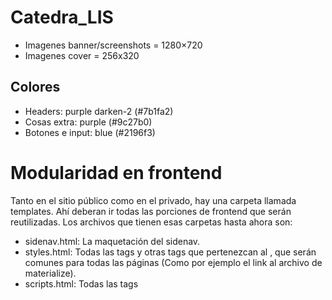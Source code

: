 # Catedra_LIS
* Imagenes banner/screenshots = 1280×720 
* Imagenes cover = 256x320

## Colores ##
* Headers: purple darken-2 (#7b1fa2)
* Cosas extra: purple (#9c27b0)
* Botones e input: blue (#2196f3)

# Modularidad en frontend
Tanto en el sitio público como en el privado, hay una carpeta llamada templates. Ahí deberan ir todas las porciones de frontend que serán reutilizadas. Los archivos que tienen esas carpetas hasta ahora son:
* sidenav.html: La maquetación del sidenav.
* styles.html: Todas las tags <link> y otras tags que pertenezcan al <head>, que serán comunes para todas las páginas (Como por ejemplo el link al archivo de materialize).
* scripts.html: Todas las tags <script> que serán comunes para todas las páginas.
  
Estos tres archivos deberan ser referenciados en todas las vistas por medio de <?php include 'ruta del archivo';?>

Además, existen los archivos css/main.css y js/main.js, en los cuales deberán ser incluidos respectivamente todos los estilos y scripts que serán comunes para todas las páginas, como la inicialización de componentes de materialize. (Estos archivos ya van incluidos en las templates).
